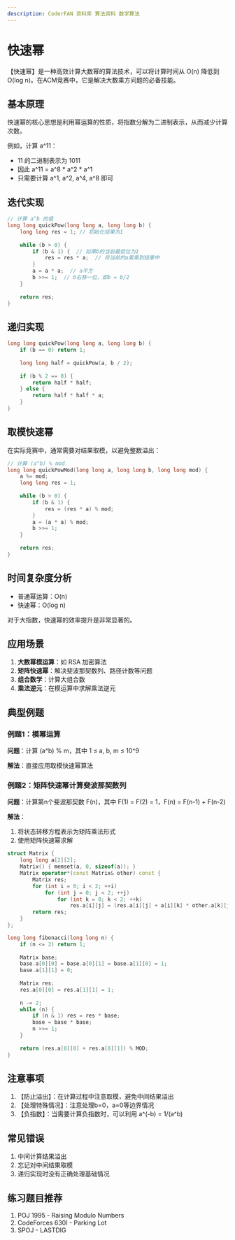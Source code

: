 ```yaml
---
description: CoderFAN 资料库 算法资料 数学算法
---
```


# 快速幂

【快速幂】是一种高效计算大数幂的算法技术，可以将计算时间从 O(n) 降低到 O(log n)。在ACM竞赛中，它是解决大数乘方问题的必备技能。

## 基本原理

快速幂的核心思想是利用幂运算的性质，将指数分解为二进制表示，从而减少计算次数。

例如，计算 a^11：
- 11 的二进制表示为 1011
- 因此 a^11 = a^8 * a^2 * a^1
- 只需要计算 a^1, a^2, a^4, a^8 即可

## 迭代实现

```cpp
// 计算 a^b 的值
long long quickPow(long long a, long long b) {
    long long res = 1; // 初始化结果为1
    
    while (b > 0) {
        if (b & 1) {  // 如果b的当前最低位为1
            res = res * a;  // 将当前的a累乘到结果中
        }
        a = a * a;  // a平方
        b >>= 1;  // b右移一位，即b = b/2
    }
    
    return res;
}
```

## 递归实现

```cpp
long long quickPow(long long a, long long b) {
    if (b == 0) return 1;
    
    long long half = quickPow(a, b / 2);
    
    if (b % 2 == 0) {
        return half * half;
    } else {
        return half * half * a;
    }
}
```

## 取模快速幂

在实际竞赛中，通常需要对结果取模，以避免整数溢出：

```cpp
// 计算 (a^b) % mod
long long quickPowMod(long long a, long long b, long long mod) {
    a %= mod;
    long long res = 1;
    
    while (b > 0) {
        if (b & 1) {
            res = (res * a) % mod;
        }
        a = (a * a) % mod;
        b >>= 1;
    }
    
    return res;
}
```

## 时间复杂度分析

- 普通幂运算：O(n)
- 快速幂：O(log n)

对于大指数，快速幂的效率提升是非常显著的。

## 应用场景

1. **大数幂模运算**：如 RSA 加密算法
2. **矩阵快速幂**：解决斐波那契数列、路径计数等问题
3. **组合数学**：计算大组合数
4. **乘法逆元**：在模运算中求解乘法逆元

## 典型例题

### 例题1：模幂运算

**问题**：计算 (a^b) % m，其中 1 ≤ a, b, m ≤ 10^9

**解法**：直接应用取模快速幂算法

### 例题2：矩阵快速幂计算斐波那契数列

**问题**：计算第n个斐波那契数 F(n)，其中 F(1) = F(2) = 1，F(n) = F(n-1) + F(n-2)

**解法**：
1. 将状态转移方程表示为矩阵乘法形式
2. 使用矩阵快速幂求解

```cpp
struct Matrix {
    long long a[2][2];
    Matrix() { memset(a, 0, sizeof(a)); }
    Matrix operator*(const Matrix& other) const {
        Matrix res;
        for (int i = 0; i < 2; ++i)
            for (int j = 0; j < 2; ++j)
                for (int k = 0; k < 2; ++k)
                    res.a[i][j] = (res.a[i][j] + a[i][k] * other.a[k][j]) % MOD;
        return res;
    }
};

long long fibonacci(long long n) {
    if (n <= 2) return 1;
    
    Matrix base;
    base.a[0][0] = base.a[0][1] = base.a[1][0] = 1;
    base.a[1][1] = 0;
    
    Matrix res;
    res.a[0][0] = res.a[1][1] = 1;
    
    n -= 2;
    while (n) {
        if (n & 1) res = res * base;
        base = base * base;
        n >>= 1;
    }
    
    return (res.a[0][0] + res.a[0][1]) % MOD;
}
```

## 注意事项

1. 【防止溢出】：在计算过程中注意取模，避免中间结果溢出
2. 【处理特殊情况】：注意处理b=0，a=0等边界情况
3. 【负指数】：当需要计算负指数时，可以利用 a^(-b) = 1/(a^b)

## 常见错误

1. 中间计算结果溢出
2. 忘记对中间结果取模
3. 递归实现时没有正确处理基础情况

## 练习题目推荐

1. POJ 1995 - Raising Modulo Numbers
2. CodeForces 630I - Parking Lot
3. SPOJ - LASTDIG